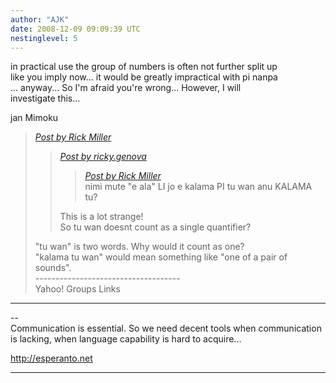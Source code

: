 ```yaml
---
author: "AJK"
date: 2008-12-09 09:09:39 UTC
nestinglevel: 5
---
```

in practical use the group of numbers is often not further split up  
like you imply now... it would be greatly impractical with pi nanpa  
... anyway... So I'm afraid you're wrong... However, I will  
investigate this...  
  
jan Mimoku  

> [_Post by Rick Miller_](/CeJZt1jf/kalama-tu-wan-anu-tu#post8)  
> 
> > [_Post by ricky.genova_](/CeJZt1jf/kalama-tu-wan-anu-tu#post7)  
> > 
> > > [_Post by Rick Miller_](/CeJZt1jf/kalama-tu-wan-anu-tu#post6)  
> > > nimi mute "e ala" LI jo e kalama PI tu wan anu KALAMA tu?  
> > > 
> > 
> > This is a lot strange!  
> > So tu wan doesnt count as a single quantifier?  
> > 
> 
> "tu wan" is two words. Why would it count as one?  
> "kalama tu wan" would mean something like "one of a pair of sounds".  
> \------------------------------------  
> Yahoo! Groups Links  
> 

***

\--  
Communication is essential. So we need decent tools when communication  
is lacking, when language capability is hard to acquire...  
  
http://esperanto.net  


***
